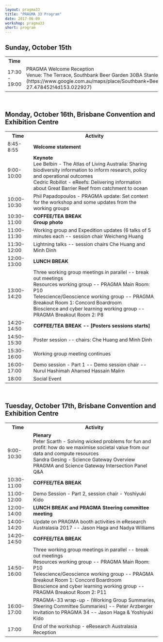 ```yaml
---
layout: pragma33
title: "PRAGMA 33 Program"
date: 2017-06-09
workshop: pragma33
short: program
---
```


## Sunday, October 15th

<table class="program33">
  <tr>
    <th class="program33col">Time</th>
    <th>Activity</th>
  </tr>
  <tr>
    <td>17:30 - 19:00</td>
    <td>PRAGMA Welcome Reception<br>Venue: The Terrace, Southbank Beer Garden
30BA Stanley Plaza, South Brisbane, South Bank, (https://www.google.com.au/maps/place/Southbank+Beer+Garden/@-27.478452,153.022927,15z/data=!4m5!3m4!1s0x0:0xe18fbcc8c0480572!8m2!3d-27.478452!4d153.022927)
 </td>
  </tr>
</table>

<br>

## Monday, October 16th, Brisbane Convention and Exhibition Centre

<table class="program33">
  <tr>
    <th class="program33col">Time</th>
    <th>Activity</th>
  </tr>
  <tr>
    <td class="program33col">8:45-8:55</td>
    <td><strong>Welcome statement</strong></td>
  </tr>
  <tr>
    <td>9:00-10:00</td>
    <td><strong>Keynote</strong>
        <br>Lee Belbin - The Atlas of Living Australia: Sharing biodiversity information to inform research, policy and operational outcomes
        <br>Cedric Robillot - eReefs: Delivering information about Great Barrier Reef from catchment to ocean </td>
  </tr>
  <tr>
    <td>10:00-10:30</td>
    <td>Phil Papadopoulos - PRAGMA update: Set context for the workshop and some updates from the working groups </td>
  </tr>
  <tr>
    <td>10:30-11:00</td>
    <td><strong>COFFEE/TEA BREAK</strong>
        <br><strong>Group photo</strong></td>
  </tr>
  <tr>
    <td>11:00-11:30</td>
    <td> Working group and Expedition updates (6 talks of 5 minutes each -- session chair Weicheng Huang</td>
  </tr>
  <tr>
    <td>11:30-12:00</td>
    <td>Lightning talks -- session chairs Che Huang and Minh Dinh</td>
  </tr>
  <tr>
    <td>12:00-13:00</td>
    <td><strong>LUNCH BREAK</strong>
        </td>
  </tr>
  <tr>
    <td>13:00-14:20</td>
    <td>Three working group meetings in parallel  -- break out meetings
     <br>Resources working group -- PRAGMA Main Room: P10
     <br>Telescience/Geoscience working group -- PRAGMA Breakout Room 1: Concord Boardroom
     <br>Bioscience and cyber learning working group -- PRAGMA Breakout Room 2: P8
    </td>
  </tr>
  <tr>
    <td>14:20-14:50</td>
    <td><strong>COFFEE/TEA BREAK -- [Posters sessions starts] </strong>
        </td>
  </tr>
  <tr>
    <td>14:50-15:30</td>
    <td>Poster session -- chairs: Che Huang and Minh Dinh</td>
  </tr>
  <tr>
    <td>15:30-16:00</td>
    <td>Working group meeting continues</td>
  </tr>
   <tr>
    <td>16:00-17:00</td>
    <td>Demo session - Part 1 -- Demo session chair -- Nurul Hashimah Ahamed Hassain Malim
</td>
   </tr>
   <tr>
    <td>18:00</td>
    <td>Social Event</td>
   </tr>

</table> 


<br>


## Tuesday, October 17th, Brisbane Convention and Exhibition Centre
 
<table class="program33">
  <tr>
    <th>Time</th>
    <th>Activity</th>
  </tr>
    <tr>
    <td>9:00-10:30</td>
    <td><strong>Plenary</strong>
        <br>Peter Scarth - Solving wicked problems for fun and profit: how do we maximise societal value from our data and compute resources
        <br>Sandra Gesing - Science Gateway Overview
        <br>PRAGMA and Science Gateway Intersection Panel Q&A 
    </td>
   </tr>
  <tr>
    <td>10:30-11:00</td>
    <td><strong>COFFEE/TEA BREAK</strong></td>
  </tr>
  <tr>
    <td>11:00-12:00</td>
    <td>Demo Session - Part 2, session chair - Yoshiyuki Kido</td>
  </tr>
  <tr>
    <td>12:00-14:00</td>
    <td><strong>LUNCH BREAK and PRAGMA Steering committee meeting</strong></td>
  </tr>
  <tr>
    <td>14:00-14:20</td>
    <td>Update on  PRAGMA booth activities in eResearch Australasia 2017 -- Jason Haga and Nadya Williams</td>
  </tr>
  <tr>
    <td>14:20-14:50</td>
    <td><strong>COFFEE/TEA BREAK</strong></td>
  </tr>
  <tr>
    <td>14:50-16:00</td>
    <td>Three working group meetings in parallel  -- break out meetings
       <br>Resources working group -- PRAGMA Main Room: P10
       <br>Telescience/Geoscience working group -- PRAGMA Breakout Room 1: Concord Boardroom
       <br>Bioscience and cyber learning working group -- PRAGMA Breakout Room 2: P11
   </td>
  </tr>
  <tr>
    <td>16:00-17:00</td>
    <td>PRAGMA-33 wrap-up - (Working Group Summaries, Steering Committee Summaries) -- Peter Arzberger
      <br> Invitation to PRAGMA 34 -- Jason Haga & Yoshiyuki Kido
    </td>
  </tr>
  <tr>
    <td>17:00</td>
    <td>End of the workshop - eResearch Australasia Reception</td>
  </tr>
</table>
 

